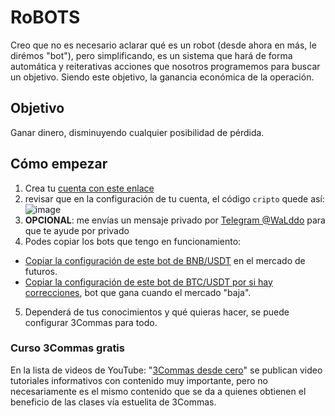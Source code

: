 # RoBOTS

Creo que no es necesario aclarar qué es un robot (desde ahora en más, le dirémos "bot"), pero simplificando, es un sistema que hará de forma automática y reiterativas acciones que nosotros programemos para buscar un objetivo. Siendo este objetivo, la ganancia económica de la operación.

## Objetivo

Ganar dinero, disminuyendo cualquier posibilidad de pérdida.

## Cómo empezar

1. Crea tu [cuenta con este enlace](https://3commas.io/?c=cripto)
2. revisar que en la configuración de tu cuenta, el código `cripto` quede así: 
   ![image](https://github.com/user-attachments/assets/d1a9e0b6-34ca-4a3e-a269-ba5c5fc24560)
3. **OPCIONAL**: me envías un mensaje privado por [Telegram @WaLddo](https://t.me/waLddo) para que te ayude por privado
4. Podes copiar los bots que tengo en funcionamiento:
  - [Copiar la configuración de este bot de BNB/USDT](https://app.3commas.io/bots/16524318/shared_show?utm_source=dca&utm_medium=cabinet&secret=70be8b078b&c=cripto) en el mercado de futuros.
  - [Copiar la configuración de este bot de BTC/USDT por si hay correcciones](https://app.3commas.io/bots/15687495/shared_show?utm_source=dca&utm_medium=cabinet&secret=97068b0b97&c=cripto), bot que gana cuando el mercado "baja".

5. Dependerá de tus conocimientos y qué quieras hacer, se puede configurar 3Commas para todo.

### Curso 3Commas gratis
En la lista de videos de YouTube: "[3Commas desde cero](https://www.youtube.com/playlist?list=PLzQ2nY1vA4kKTUpevnVk98pX1VX3E8ZuE)" se publican video tutoriales informativos con contenido muy importante, pero no necesariamente es el mismo contenido que se da a quienes obtienen el beneficio de las clases vía estuelita de 3Commas.
